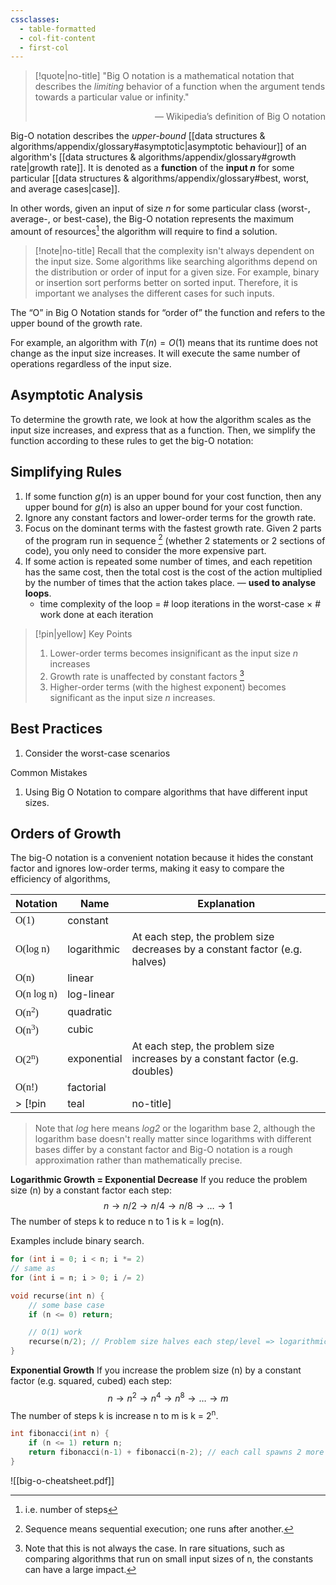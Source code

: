 ```yaml
---
cssclasses:
  - table-formatted
  - col-fit-content
  - first-col
---
```

> [!quote|no-title]
> "Big O notation is a mathematical notation that describes the *limiting* behavior of a function when the argument tends towards a particular value or infinity."
>
> <p align="right">— Wikipedia’s definition of Big O notation</p>

Big-O notation describes the *upper-bound* [[data structures & algorithms/appendix/glossary#asymptotic|asymptotic behaviour]] of an algorithm's [[data structures & algorithms/appendix/glossary#growth rate|growth rate]]. It is denoted as a **function** of the **input $n$** for some particular [[data structures & algorithms/appendix/glossary#best, worst, and average cases|case]].

In other words, given an input of size $n$ for some particular class (worst-, average-, or best-case), the Big-O notation represents the maximum amount of resources[^1] the algorithm will require to find a solution.

> [!note|no-title]
> Recall that the complexity isn't always dependent on the input size. Some algorithms like searching algorithms depend on the distribution or order of input for a given size. For example, binary or insertion sort performs better on sorted input. Therefore, it is important we analyses the different cases for such inputs.

The “O” in Big O Notation stands for “order of” the function and refers to the upper bound of the growth rate.

For example, an algorithm with $T(n) = O(1)$ means that its runtime does not change as the input size increases. It will execute the same number of operations regardless of the input size.
## Asymptotic Analysis
To determine the growth rate, we look at how the algorithm scales as the input size increases, and express that as a function. Then, we simplify the function according to these rules to get the big-O notation:
## Simplifying Rules
1. If some function $g(n)$ is an upper bound for your cost function, then any upper bound for $g(n)$ is also an upper bound for your cost function.
2. Ignore any constant factors and lower-order terms for the growth rate.
3. Focus on the dominant terms with the fastest growth rate. Given 2 parts of the program run in sequence [^2] (whether 2 statements or 2 sections of code), you only need to consider the more expensive part.
4. If some action is repeated some number of times, and each repetition has the same cost, then the total cost is the cost of the action multiplied by the number of times that the action takes place. — **used to analyse loops**.
	- time complexity of the loop $=$ # loop iterations in the worst-case $\times$ # work done at each iteration

> [!pin|yellow] Key Points
> 1. Lower-order terms becomes insignificant as the input size $n$ increases
> 2. Growth rate is unaffected by constant factors [^3]
> 3. Higher-order terms (with the highest exponent) becomes significant as the input size $n$ increases.
## Best Practices
1. Consider the worst-case scenarios

Common Mistakes
1. Using Big O Notation to compare algorithms that have different input sizes.

## Orders of Growth
The big-O notation is a convenient notation because it hides the constant factor and ignores low-order terms, making it easy to compare the efficiency of algorithms,


| Notation                                                            | Name        | Explanation                                                                  |
| ------------------------------------------------------------------- | ----------- | ---------------------------------------------------------------------------- |
| <span style="font-family: 'Source Serif 4'">O(1)</span>             | constant    |                                                                              |
| <span style="font-family: 'Source Serif 4'">O(log n)</span>         | logarithmic | At each step, the problem size decreases by a constant factor (e.g. halves)  |
| <span style="font-family: 'Source Serif 4'">O(n)</span>             | linear      |                                                                              |
| <span style="font-family: 'Source Serif 4'">O(n log n)</span>       | log-linear  |                                                                              |
| <span style="font-family: 'Source Serif 4'">O(n<sup>2</sup>)</span> | quadratic   |                                                                              |
| <span style="font-family: 'Source Serif 4'">O(n<sup>3</sup>)</span> | cubic       |                                                                              |
| <span style="font-family: 'Source Serif 4'">O(2<sup>n</sup>)</span> | exponential | At each step, the problem size increases by a constant factor (e.g. doubles) |
| <span style="font-family: 'Source Serif 4'">O(n!)</span>            | factorial   |                                                                              |
> [!pin|teal|no-title]
> Note that *log* here means *log2* or the logarithm base 2, although the logarithm base doesn't really matter since logarithms with different bases differ by a constant factor and Big-O notation is a rough approximation rather than mathematically precise.

**Logarithmic Growth = Exponential Decrease**
If you reduce the problem size (n) by a constant factor each step:
$$n \to n/2 \to n/4 \to n/8 \to \ldots \to 1$$
The number of steps k to reduce n to 1 is k = log(n).

Examples include binary search.

```c hlt:1|*=,3|/=
for (int i = 0; i < n; i *= 2)
// same as
for (int i = n; i > 0; i /= 2)
```

```c
void recurse(int n) {
    // some base case
    if (n <= 0) return;

    // O(1) work
    recurse(n/2); // Problem size halves each step/level => logarithmic
}
```

**Exponential Growth**
If you increase the problem size (n) by a constant factor (e.g. squared, cubed) each step:
$$n \to n^2 \to n^4 \to n^8 \to \ldots \to m$$
The number of steps k is increase n to m is k = 2<sup>n</sup>.

```c
int fibonacci(int n) {
    if (n <= 1) return n;
    return fibonacci(n-1) + fibonacci(n-2); // each call spawns 2 more calls
}
```

![[big-o-cheatsheet.pdf]]

[^1]: i.e. number of steps
[^2]: Sequence means sequential execution; one runs after another.
[^3]: Note that this is not always the case. In rare situations, such as comparing algorithms that run on small input sizes of n, the constants can have a large impact.